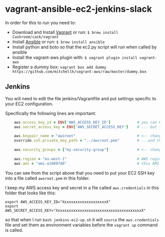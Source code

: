 # vagrant-ansible-ec2-jenkins-slack

In order for this to run you need to:

  - Download and Install [Vagrant](https://www.vagrantup.com/downloads.html) or run: `$ brew install Caskroom/cask/vagrant`
  - Install [Ansible](http://docs.ansible.com/intro_installation.html) or run: `$ brew install ansible`
  - Install python and boto so that the ec2.py script will run when called by ansible
  - Install the vagrant-aws plugin with: `$ vagrant plugin install vagrant-aws`
  - Register a dummy box: `vagrant box add dummy https://github.com/mitchellh/vagrant-aws/raw/master/dummy.box`
  
## Jenkins

You will need to edit the file jenkins/Vagrantfile and put settings specific to your EC2 configuration.

Specifically the following lines are important:

```ruby
    aws.access_key_id = ENV['AWS_ACCESS_KEY_ID']			# you can hard code your access key and secret...
    aws.secret_access_key = ENV['AWS_SECRET_ACCESS_KEY']	# ... but it's not a great idea
    
    aws.keypair_name = "awsroot" 							# <-- change to your ec2 key pair name...
    override.ssh.private_key_path = "../awsroot.pem" 		# ...and then put your key in this file
    
    aws.security_groups = ["my-security-group"] 			# <-- change to your ec2 security group name
     
    aws.region = "eu-west-1"								# AWS region Ireland
    aws.ami = "ami-a10897d6" 								# this AMI is for eu-west-1 (Ireland)
```

You can see from the script above that you need to put your EC2 SSH key into a file called `awsroot.pem` in this folder.

I keep my AWS access key and secret in a file called `aws.credentials` in this folder that looks like this:

```
export AWS_ACCESS_KEY_ID="XxxxxxxxxxxxxxxxxxxxX"
export AWS_SECRET_ACCESS_KEY="XxxxxxxxxxxxxxxxxxxxxxxxxxxxxxxxxxxxxxxX"
```

so that when I run `bash jenkins-ec2-up.sh` it will `source` the `aws.credentials` file and set them as environment variables before the `vagrant up` command is called. 
